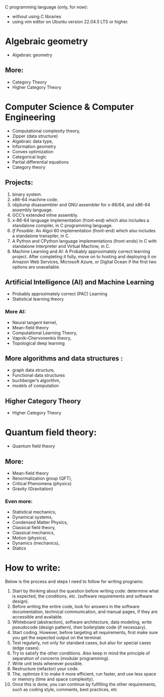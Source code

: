 C programming language (only, for now):
- without using C libraries
- using vim editor on Ubuntu version 22.04.5 LTS or higher.

# Algebraic geometry
- Algebraic geometry
## More:
- Category Theory
- Higher Category Theory 

# Computer Science & Computer Engineering
- Computational complexity theory,
- Zipper (data structure)
- Algebraic data type, 
- Information geometry 
- Convex optimization 
- Categorical logic
- Partial differential equations
- Category theory

## Projects:
1. binary system. 
2. x86-64 machine code. 
3. objdump disassembler and GNU assembler for x-86/64, and x86-64 assembly language. 
4. GCC’s extended inline assembly.
5. x-86-64 language implementation (front-end) which also includes a standalone compiler, in C programming language. 
6. *If Possible*: An Algol 60 implementation (front-end) which also includes a standalone transpiler, in C. 
7. A Python and CPython language implementations (front-ends) in C with standalone Interpreter and Virtual Machine, in C.   
8. Machine Learning and AI: A Probably approximately correct learning project. After completing it fully, move on to hosting and deploying it on Amazon Web Services, Microsoft Azure, or Digital Ocean if the first two options are unavailable.


## Artificial Intelligence (AI) and Machine Learning
- Probably approximately correct (PAC) Learning
- Statistical learning theory

### More AI:
- Neural tangent kernel, 
- Mean-field theory
- Computational Learning Theory, 
- Vapnik–Chervonenkis theory,  
- Topological deep learning

## More algorithms and data structures :
- graph data structure,
- Functional data structures
- buchberger’s algorithm, 
- models of computation

## Higher Category Theory 
- Higher Category Theory 

# Quantum field theory:
- Quantum field theory
## More:
- Mean-field theory
- Renormalization group (QFT),
- Critical Phenomena (physics)
- Gravity (Gravitation)
### Even more:
- Statistical mechanics,
- Dynamical systems,
- Condensed Matter Physics,
- Classical field theory,
- Classical mechanics,
- Motion (physics),
- Dynamics (mechanics),
- Statics

# How to write:

Below is the process and steps I need to follow for writing programs: 
1. Start by thinking about the question before writing code: determine what is expected, the conditions, etc. (software requirements and software design). 
2. Before writing the entire code, look for answers in the software documentation, technical communication, and manual pages, if they are accessible and available. 
3. Whiteboard (abstraction), software architecture, data modeling, write pseudocode (design pattern), then boilerplate code (if necessary). 
4. Start coding. However, before targeting all requirements, first make sure you get the expected output on the terminal. 
5. Test regularly, not only for standard cases, but also for special cases (edge cases). 
6. Try to satisfy the other conditions. Also keep in mind the principle of separation of concerns (modular programming). 
7. Write unit tests whenever possible. 
8. Restructure (refactor) your code. 
9. The, optimize it to make it more efficient, run faster, and use less space or memory (time and space complexity). 
10. Once this is done, you can continue by fulfilling the other requirements, such as coding style, comments, best practices, etc
